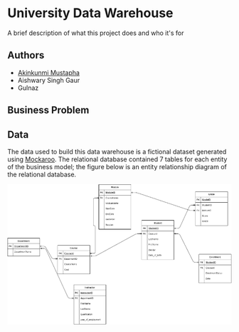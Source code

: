 
# University Data Warehouse

A brief description of what this project does and who it's for
## Authors

- [Akinkunmi Mustapha](https://github.com/OlamideMustapha)
- Aishwary Singh Gaur 
- Gulnaz 
## Business Problem


## Data
The data used to build this data warehouse is a fictional dataset generated using [Mockaroo](https://www.mockaroo.com/). The relational database contained 7 tables for each entity of the business model; the figure below is an entity relationship diagram of the relational database.


![Conceptual ER Diagram of the operational database](Images/IMG_Conceptual_ER_Model.png)